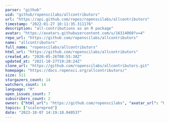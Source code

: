 ```yaml
---
parser: "github"
uid: "github/ropenscilabs/allcontributors"
url: "https://api.github.com/repos/ropenscilabs/allcontributors"
timestamp: "2022-01-27 10:11:35.311176"
description: "all-contributions as an R package"
avatar: "https://avatars.githubusercontent.com/u/16314060?v=4"
repo_url: "https://github.com/ropenscilabs/allcontributors"
name: "allcontributors"
full_name: "ropenscilabs/allcontributors"
html_url: "https://github.com/ropenscilabs/allcontributors"
created_at: "2020-05-26T08:55:38Z"
updated_at: "2021-10-27T19:28:24Z"
clone_url: "https://github.com/ropenscilabs/allcontributors.git"
homepage: "https://docs.ropensci.org/allcontributors/"
size: 511
stargazers_count: 14
watchers_count: 14
language: "R"
open_issues_count: 7
subscribers_count: 2
owner: {"html_url": "https://github.com/ropenscilabs", "avatar_url": "https://avatars.githubusercontent.com/u/16314060?v=4", "login": "ropenscilabs", "type": "Organization"}
topics: ["scalereprod"]
date: "2023-10-07 14:19:18.040537"
---
```

